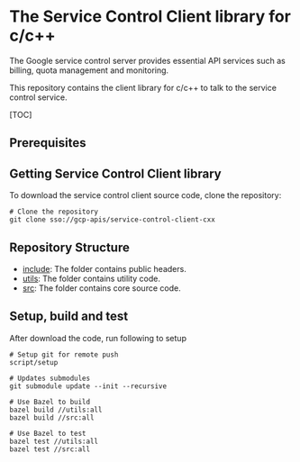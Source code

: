 # The Service Control Client library for c/c++ #

The Google service control server provides essential API services
such as billing, quota management and monitoring.

This repository contains the client library for c/c++ to talk to
the service control service.

[TOC]


## Prerequisites ##


## Getting Service Control Client library ##

To download the service control client source code, clone the repository:

    # Clone the repository
    git clone sso://gcp-apis/service-control-client-cxx

## Repository Structure ##

* [include](/include): The folder contains public headers.
* [utils](/utils): The folder contains utility code.
* [src](/src): The folder contains core source code.

## Setup, build and test ##

After download the code, run following to setup

    # Setup git for remote push
    script/setup

    # Updates submodules
    git submodule update --init --recursive

    # Use Bazel to build
    bazel build //utils:all
    bazel build //src:all

    # Use Bazel to test
    bazel test //utils:all
    bazel test //src:all


